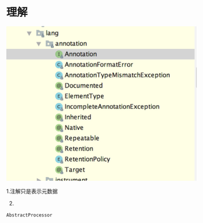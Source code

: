 # 理解

![](../../.gitbook/assets/image%20%2811%29.png)

1.注解只是表示元数据

2.



```text
AbstractProcessor
```

 

